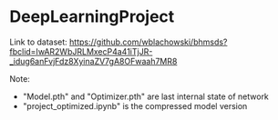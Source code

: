 # DeepLearningProject
Link to dataset: https://github.com/wblachowski/bhmsds?fbclid=IwAR2WbJRLMxecP4a41iTjJR-_idug6anFvjFdz8XyinaZV7gA8OFwaah7MR8


Note: 
- "Model.pth" and "Optimizer.pth" are last internal state of network 
- "project_optimized.ipynb" is the compressed model version 
